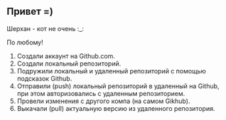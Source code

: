## Привет =)

Шерхан - кот не очень :_:

По любому!

1. Создали аккаунт на Github.com.
2. Создали локальный репозиторий.
3. Подружили локальный и удаленный репозиторий с помощью подсказок Github.
4. Отправили (push) локальный репозиторий в удаленный на Github, при этом авторизовались с удаленным репозиторием.
5. Провели изменения с другого компа (на самом Gikhub).
6. Выкачали (pull) актуальную версию из удаленного репозитория.
